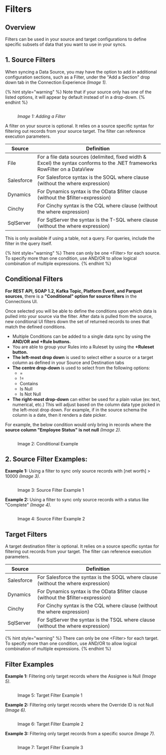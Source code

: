 # Filters

## Overview

Filters can be used in your source and target configurations to define specific subsets of data that you want to use in your syncs.

## 1. Source Filters

When syncing a Data Source, you may have the option to add in additional configuration sections, such as a Filter, under the "Add a Section" drop down tab in the Connection Experience _(Image 1)._

{% hint style="warning" %}
Note that if your source only has one of the listed options, it will appear by default instead of in a drop-down.
{% endhint %}

<figure><img src="../../../.gitbook/assets/image (647).png" alt=""><figcaption><p><em>Image 1: Adding a Filter</em></p></figcaption></figure>

A filter on your source is optional. It relies on a source specific syntax for filtering out records from your source target. The filter can reference execution parameters.

| Source     | Definition                                                                                                                  |
| ---------- | --------------------------------------------------------------------------------------------------------------------------- |
| File       | For a file data sources (delimited, fixed width & Excel) the syntax conforms to the .NET frameworks RowFilter on a DataView |
| Salesforce | For Salesforce syntax is the SOQL where clause (without the where expression)                                               |
| Dynamics   | For Dynamics syntax is the OData $filter clause (without the $filter=expression)                                            |
| Cinchy     | For Cinchy syntax is the CQL where clause (without the where expression)                                                    |
| SqlServer  | For SqlServer the syntax is the T-SQL where clause (without the where expression)                                           |

This is only available if using a table, not a query. For queries, include the filter in the query itself.&#x20;

{% hint style="warning" %}
There can only be one \<Filter>  for each source. To specify more than one condition, use AND/OR to allow logical combination of multiple expressions.
{% endhint %}

## **Conditional Filters**

**For REST API, SOAP 1.2, Kafka Topic, Platform Event, and Parquet sources**, there is a **"Conditional" option for source filters** in the Connections UI.&#x20;

Once selected you will be able to define the conditions upon which data is pulled into your source via the filter. After data is pulled from the source, new conditional UI filters down the set of returned records to ones that match the defined conditions.

* Multiple Conditions can be added to a single data sync by using the **AND/OR and +Rule buttons.**
* You are able to group your Rules into a Ruleset by using the **+Ruleset button.**
* **The left-most drop down** is used to select either a source or a target column as defined in your Source and Destination tabs
* **The centre drop-down** is used to select from the following options:
  * \=
  * !=
  * Contains
  * Is Null
  * Is Not Null
* **The right-most drop-down** can either be used for a plain value (ex: text, numerical, etc.) This will adjust based on the column data type picked in the left-most drop down. For example, if in the source schema the column is a date, then it renders a date picker.

For example, the below condition would only bring in records where the **source column "Employee Status" is not null** _(Image 2)._

<figure><img src="../../../.gitbook/assets/image (381).png" alt=""><figcaption><p>Image 2: Conditional Example</p></figcaption></figure>

## 2. Source Filter Examples:

**Example 1:** Using a filter to sync only source records with \[net worth] > 10000 _(Image 3)._

<figure><img src="../../../.gitbook/assets/image (266).png" alt=""><figcaption><p>Image 3: Source Filter Example 1</p></figcaption></figure>

**Example 2:** Using a filter to sync only source records with a status like "Complete" _(Image 4)._

<figure><img src="../../../.gitbook/assets/image (267).png" alt=""><figcaption><p>Image 4: Source Filter Example 2</p></figcaption></figure>

## Target Filters

A target destination filter is optional. It relies on a source specific syntax for filtering out records from your target. The filter can reference execution parameters.

| Source     | Definition                                                                        |
| ---------- | --------------------------------------------------------------------------------- |
| Salesforce | For Salesforce the syntax is the SOQL where clause (without the where expression) |
| Dynamics   | For Dynamics syntax is the OData $filter clause (without the $filter=expression)  |
| Cinchy     | For Cinchy syntax is the CQL where clause (without the where expression)          |
| SqlServer  | For SqlServer the syntax is the TSQL where clause (without the where expression)  |

{% hint style="warning" %}
There can only be one \<Filter>  for each target. To specify more than one condition, use AND/OR to allow logical combination of multiple expressions.
{% endhint %}

## Filter Examples

**Example 1:** Filtering only target records where the Assignee is Null _(Image 5)._

<figure><img src="../../../.gitbook/assets/image (253).png" alt=""><figcaption><p>Image 5: Target Filter Example 1</p></figcaption></figure>

**Example 2:** Filtering only target records where the Override ID is not Null _(Image 6)._

<figure><img src="../../../.gitbook/assets/image (34).png" alt=""><figcaption><p>Image 6: Target Filter Example 2</p></figcaption></figure>

**Example 3:** Filtering only target records from a specific source _(Image 7)._

<figure><img src="../../../.gitbook/assets/image (28).png" alt=""><figcaption><p>Image 7: Target Filter Example 3</p></figcaption></figure>

